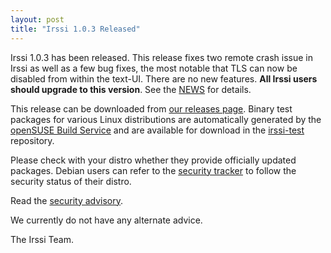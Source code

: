 ```yaml
---
layout: post
title: "Irssi 1.0.3 Released"
---
```


Irssi 1.0.3 has been released. This release fixes two remote crash issue
in Irssi as well as a few bug fixes, the most notable that TLS can now be disabled from within the text-UI. There are no new features. **All Irssi users should upgrade to this version**. See the
[NEWS](//raw.githubusercontent.com/irssi/irssi/1.0.3/NEWS) for
details.

This release can be downloaded from [our releases
page](https://github.com/irssi/irssi/releases). Binary test packages
for various Linux distributions are automatically generated by the
[openSUSE Build Service](https://build.opensuse.org/) and are
available for download in the
[irssi-test](https://software.opensuse.org/download.html?project=home:ailin_nemui:irssi-test;package=irssi)
repository.

Please check with your distro whether they provide officially updated
packages. Debian users can refer to the [security tracker](https://security-tracker.debian.org/tracker/source-package/irssi)
to follow the security status of their distro.

Read the [security advisory](/security/irssi_sa_2017_06.txt).

We currently do not have any alternate advice.

The Irssi Team.
